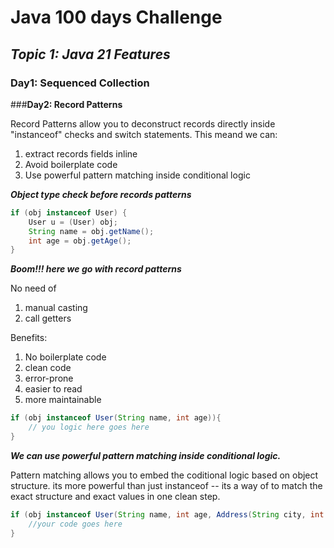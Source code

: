# **Java 100 days Challenge**

## _**Topic 1: Java 21 Features**_

### **__Day1: Sequenced Collection__**

###**__Day2: Record Patterns__**


Record Patterns allow you to deconstruct records directly inside "instanceof" checks
and switch statements. This meand we can:
1. extract records fields inline
2. Avoid boilerplate code
3. Use powerful pattern matching inside conditional logic


_**Object type check before records patterns**_

```java
if (obj instanceof User) {
    User u = (User) obj;
    String name = obj.getName();
    int age = obj.getAge();
}
```

_**Boom!!! here we go with record patterns**_

No need of
1. manual casting
2. call getters

Benefits:
1. No boilerplate code
2. clean code
3. error-prone
4. easier to read
5. more maintainable
```java
if (obj instanceof User(String name, int age)){
    // you logic here goes here
}
```

**_We can use powerful pattern matching inside conditional logic._**

Pattern matching allows you to embed the coditional logic based on object structure.
its more powerful than just instanceof -- its a way of to match the exact structure and exact values in one clean step.

```java
if (obj instanceof User(String name, int age, Address(String city, int zip))) {
    //your code goes here    
}
```
